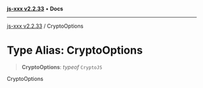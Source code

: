 [**js-xxx v2.2.33**](../README.md) • **Docs**

***

[js-xxx v2.2.33](../README.md) / CryptoOptions

# Type Alias: CryptoOptions

> **CryptoOptions**: *typeof* `CryptoJS`

CryptoOptions
